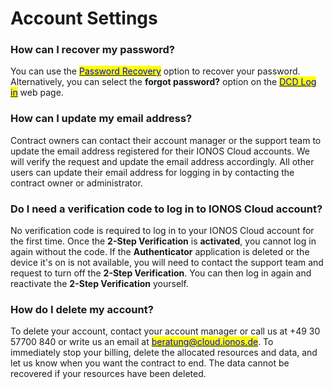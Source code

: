 # Account Settings

### How can I recover my password?

You can use the [<mark style="color:blue;">Password Recovery</mark>](https://dcd.ionos.com/password-recovery/) option to recover your password. Alternatively, you can select the **forgot password?** option on the [<mark style="color:blue;">DCD Log in</mark>](https://dcd.ionos.com/latest/) web page. 

### How can I update my email address?

Contract owners can contact their account manager or the support team to update the email address registered for their IONOS Cloud accounts. We will verify the request and update the email address accordingly. All other users can update their email address for logging in by contacting the contract owner or administrator.

### Do I need a verification code to log in to IONOS Cloud account?

No verification code is required to log in to your IONOS Cloud account for the first time. Once the **2-Step Verification** is **activated**, you cannot log in again without the code. If the **Authenticator** application is deleted or the device it's on is not available, you will need to contact the support team and request to turn off the **2-Step Verification**. You can then log in again and reactivate the **2-Step Verification** yourself.

### How do I delete my account?

To delete your account, contact your account manager or call us at +49 30 57700 840 or write us an email at [<mark style="color:blue;">beratung@cloud.ionos.de</mark>](mailto:beratung@cloud.ionos.de). To immediately stop your billing, delete the allocated resources and data, and let us know when you want the contract to end. The data cannot be recovered if your resources have been deleted.
